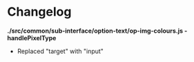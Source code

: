 # Changelog

**./src/common/sub-interface/option-text/op-img-colours.js - handlePixelType**
* Replaced "target" with "input"
